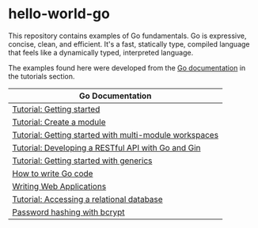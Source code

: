 # hello-world-go

This repository contains examples of Go fundamentals. Go is expressive, concise, clean, and efficient. It's a fast, statically type, compiled language that feels like a dynamically typed, interpreted language.

The examples found here were developed from the [Go documentation](https://go.dev/doc/) in the tutorials section.

| Go Documentation                                             |
| ------------------------------------------------------------ |
| [Tutorial: Getting started](https://go.dev/doc/tutorial/getting-started) |
| [Tutorial: Create a module](https://go.dev/doc/tutorial/create-module)                                                             |
| [Tutorial: Getting started with multi-module workspaces](https://go.dev/doc/tutorial/workspaces) |
| [Tutorial: Developing a RESTful API with Go and Gin](https://go.dev/doc/tutorial/web-service-gin) |
| [Tutorial: Getting started with generics](https://go.dev/doc/tutorial/generics) |
| [How to write Go code](https://go.dev/doc/code) |
| [Writing Web Applications](https://go.dev/doc/articles/wiki/) |
| [Tutorial: Accessing a relational database](https://go.dev/doc/tutorial/database-access) |
| [Password hashing with bcrypt](https://gowebexamples.com/password-hashing/) |
